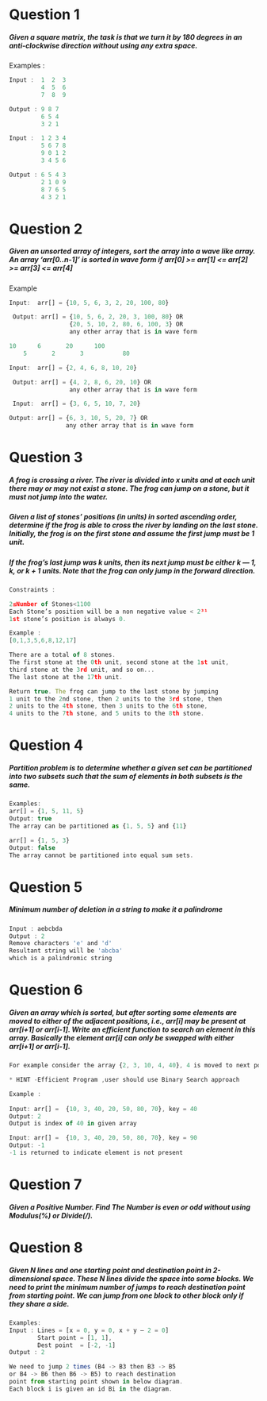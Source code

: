 # Question 1
##### Given a square matrix, the task is that we turn it by 180 degrees in an anti-clockwise direction without using any extra space. 
Examples : 
```js
Input :  1  2  3
         4  5  6
         7  8  9
```
```js
Output : 9 8 7 
         6 5 4 
         3 2 1
```
```js
Input :  1 2 3 4 
         5 6 7 8 
         9 0 1 2 
         3 4 5 6 
```
```js
Output : 6 5 4 3 
         2 1 0 9 
         8 7 6 5 
         4 3 2 1
```


# Question 2
#####  Given an unsorted array of integers, sort the array into a wave like array. An array ‘arr[0..n-1]’ is sorted in wave form if arr[0] >= arr[1] <= arr[2] >= arr[3] <= arr[4]

Example
```js
Input:  arr[] = {10, 5, 6, 3, 2, 20, 100, 80}
```
```js
 Output: arr[] = {10, 5, 6, 2, 20, 3, 100, 80} OR
                 {20, 5, 10, 2, 80, 6, 100, 3} OR
                 any other array that is in wave form
```

```js
10		6		20		100
	5		2		3			80
```

```js
Input:  arr[] = {2, 4, 6, 8, 10, 20}
```
```js
 Output: arr[] = {4, 2, 8, 6, 20, 10} OR
                 any other array that is in wave form
```
```js
 Input:  arr[] = {3, 6, 5, 10, 7, 20}
 ```
 ```js
 Output: arr[] = {6, 3, 10, 5, 20, 7} OR
                 any other array that is in wave form
```




# Question 3
#####  A frog is crossing a river. The river is divided into x units and at each unit there may or may not exist a stone. The frog can jump on a stone, but it must not jump into the water.
##### Given a list of stones’ positions (in units) in sorted ascending order, determine if the frog is able to cross the river by landing on the last stone. Initially, the frog is on the first stone and assume the first jump must be 1 unit.
##### If the frog’s last jump was k units, then its next jump must be either k — 1, k, or k + 1 units. Note that the frog can only jump in the forward direction.
```js
Constraints :

2≤Number of Stones<1100
Each Stone’s position will be a non negative value < 2³¹
1st stone’s position is always 0.

Example :
[0,1,3,5,6,8,12,17]

There are a total of 8 stones.
The first stone at the 0th unit, second stone at the 1st unit,
third stone at the 3rd unit, and so on...
The last stone at the 17th unit.

Return true. The frog can jump to the last stone by jumping
1 unit to the 2nd stone, then 2 units to the 3rd stone, then
2 units to the 4th stone, then 3 units to the 6th stone,
4 units to the 7th stone, and 5 units to the 8th stone.
```


# Question 4
##### Partition problem is to determine whether a given set can be partitioned into two subsets such that the sum of elements in both subsets is the same. 
```js
Examples: 
arr[] = {1, 5, 11, 5}
Output: true 
The array can be partitioned as {1, 5, 5} and {11}
```
```js
arr[] = {1, 5, 3}
Output: false 
The array cannot be partitioned into equal sum sets.
```

# Question 5

##### Minimum number of deletion in a string to make it a palindrome
```js
Input : aebcbda
Output : 2
Remove characters 'e' and 'd'
Resultant string will be 'abcba'
which is a palindromic string
```

# Question 6
##### Given an array which is sorted, but after sorting some elements are moved to either of the adjacent positions, i.e., arr[i] may be present at arr[i+1] or arr[i-1]. Write an efficient function to search an element in this array. Basically the element arr[i] can only be swapped with either arr[i+1] or arr[i-1].


```js
For example consider the array {2, 3, 10, 4, 40}, 4 is moved to next position and 10 is moved to previous position.
```
```js
* HINT -Efficient Program ,user should use Binary Search approach
```

```js
Example : 
 
Input: arr[] =  {10, 3, 40, 20, 50, 80, 70}, key = 40
Output: 2 
Output is index of 40 in given array

Input: arr[] =  {10, 3, 40, 20, 50, 80, 70}, key = 90
Output: -1
-1 is returned to indicate element is not present
```

# Question 7
##### Given a Positive Number. Find The Number is even or odd without using Modulus(%) or Divide(/).


# Question 8

##### Given N lines and one starting point and destination point in 2-dimensional space. These N lines divide the space into some blocks. We need to print the minimum number of jumps to reach destination point from starting point. We can jump from one block to other block only if they share a side.

```js
Examples:
Input : Lines = [x = 0, y = 0, x + y – 2 = 0]
        Start point = [1, 1], 
        Dest point  = [-2, -1]
Output : 2    
```
```js
We need to jump 2 times (B4 -> B3 then B3 -> B5 
or B4 -> B6 then B6 -> B5) to reach destination 
point from starting point shown in below diagram. 
Each block i is given an id Bi in the diagram.

```

